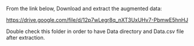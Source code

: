 From the link below, Download and extract the augmented data:

https://drive.google.com/file/d/12p7wLegr8q_nXT3UxUHv7-PbmwE5hnHJ

Double check this folder in order to have Data directory and Data.csv file after extraction.
